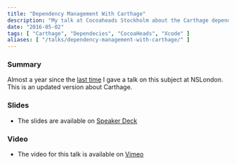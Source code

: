 ```yaml
---
title: "Dependency Management With Carthage"
description: "My talk at Cocoaheads Stockholm about the Carthage dependency manager. May 2016."
date: "2016-05-02"
tags: [ "Carthage", "Dependecies", "CocoaHeads", "Xcode" ]
aliases: [ "/talks/dependency-management-with-carthage/" ]
---
```


### Summary

Almost a year since the [last time](http://abizern.org/talks/carthage/) I gave a talk on this subject at NSLondon. This
is an updated version about Carthage.

### Slides

- The slides are available on [Speaker Deck](https://speakerdeck.com/abizern/dependency-management-with-carthage)

### Video

- The video for this talk is available on [Vimeo](https://vimeo.com/album/3943556/video/165920026)

